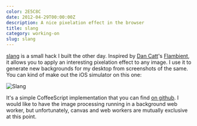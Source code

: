 ```yaml
---
color: 2E5C8C
date: 2012-04-29T00:00:00Z
description: A nice pixelation effect in the browser
title: slang
category: working-on
slug: slang
---
```


[slang][slang] is a small hack I built the other day. Inspired by
[Dan Catt][revdancat]'s [Flambient][flambient], it allows you to apply an
interesting pixelation effect to any image. I use it to generate new backgrounds
for my desktop from screenshots of the same.
You can kind of make out the iOS simulator on this one:

<div class="image">
  <img src='/img/slang.png' alt='Slang' />
</div>

It's a simple CoffeeScript implementation that you can find [on github][repo].
I would like to have the image processing running in a background web worker,
but unfortunately, canvas and web workers are mutually exclusive at this point.

[slang]:     /working-on/slang/demo.html
[revdancat]: http://revdancatt.com/
[flambient]: http://revdancatt.github.com/Flambient/
[repo]:      http://github.com/robb/slang
